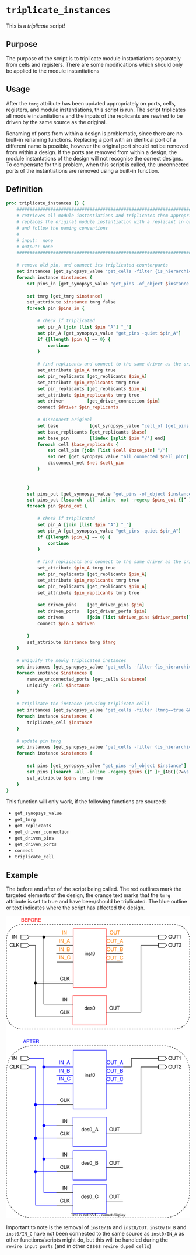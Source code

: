 [triplicate_instances_figure]: ../figures/triplicate_scripts/triplicate_instances.drawio.svg

# ```triplicate_instances```

This is a *triplicate* script!

## Purpose

The purpose of the script is to triplicate module instantiations separately from cells and registers. There are some modifications which should only be applied to the module instantiations

## Usage

After the ```tmrg``` attribute has been updated appropriately on ports, cells, registers, and module instantiations, this script is run. The script triplicates all module instantiations and the inputs of the replicants are rewired to be driven by the same source as the original.

Renaming of ports from within a design is problematic, since there are no biult-in renaming functions. Replacing a port with an identical port of a different name is possible, however the original port should not be removed from within a design. If the ports are removed from within a design, the module instantations of the design will not recognise the correct designs. To compensate for this problem, when this script is called, the unconnected ports of the instantiations are removed using a built-in function.

## Definition

```tcl
proc triplicate_instances {} {
    ##########################################################################################
    # retrieves all module instantiations and triplicates them appropriately. This script also
    # replaces the original module instantiation with a replicant in order to change the name
    # and follow the naming conventions
    #
    # input:  none
    # output: none
    ##########################################################################################

    # remove old pin, and connect its triplicated counterparts
    set instances [get_synopsys_value "get_cells -filter {is_hierarchical==true}"]
    foreach instance $instances {
        set pins_in [get_synopsys_value "get_pins -of_object $instance -filter pin_direction==in"] 

        set tmrg [get_tmrg $instance]
        set_attribute $instance tmrg false
        foreach pin $pins_in {

            # check if triplicated 
            set pin_A [join [list $pin "A"] "_"]
            set pin_A [get_synopsys_value "get_pins -quiet $pin_A"]
            if {[llength $pin_A] == 0} {
                continue
            }

            # find replicants and connect to the same driver as the original
            set_attribute $pin_A tmrg true
            set pin_replicants [get_replicants $pin_A]
            set_attribute $pin_replicants tmrg true
            set pin_replicants [get_replicants $pin_A]
            set_attribute $pin_replicants tmrg true
            set driver         [get_driver_connection $pin]
            connect $driver $pin_replicants

            # disconnect original
            set base            [get_synopsys_value "cell_of [get_pins $pin]"]
            set base_replicants [get_replicants $base]
            set base_pin        [lindex [split $pin "/"] end]
            foreach cell $base_replicants {
                set cell_pin [join [list $cell $base_pin] "/"]
                set net [get_synopsys_value "all_connected $cell_pin"]
                disconnect_net $net $cell_pin
            }


        }
        set pins_out [get_synopsys_value "get_pins -of_object $instance -filter pin_direction==out"] 
        set pins_out [lsearch -all -inline -not -regexp $pins_out {[^ ]+_[ABC](?=\s|$)}]
        foreach pin $pins_out {

            # check if triplicated 
            set pin_A [join [list $pin "A"] "_"]
            set pin_A [get_synopsys_value "get_pins -quiet $pin_A"]
            if {[llength $pin_A] == 0} {
                continue
            }

            # find replicants and connect to the same driver as the original
            set_attribute $pin_A tmrg true
            set pin_replicants [get_replicants $pin_A]
            set_attribute $pin_replicants tmrg true
            set pin_replicants [get_replicants $pin_A]
            set_attribute $pin_replicants tmrg true
        
            set driven_pins    [get_driven_pins $pin]
            set driven_ports   [get_driven_ports $pin]
            set driven         [join [list $driven_pins $driven_ports]]
            connect $pin_A $driven

        }
        set_attribute $instance tmrg $tmrg
    }

    # uniquify the newly triplicated instances
    set instances [get_synopsys_value "get_cells -filter {is_hierarchical==true}"]
    foreach instance $instances {
        remove_unconnected_ports [get_cells $instance]
        uniquify -cell $instance
    }

    # triplicate the instance (reusing triplicate cell)
    set instances [get_synopsys_value "get_cells -filter {tmrg==true && is_hierarchical==true}"]
    foreach instance $instances {
        triplicate_cell $instance   
    }

    # update pin tmrg
    set instances [get_synopsys_value "get_cells -filter {is_hierarchical==true}"]
    foreach instance $instances {

        set pins [get_synopsys_value "get_pins -of_object $instance"]
        set pins [lsearch -all -inline -regexp $pins {[^ ]+_[ABC](?=\s|$)}]
        set_attribute $pins tmrg true
    }
}
```

This function will only work, if the following functions are sourced:

* ```get_synopsys_value```
* ```get_tmrg```
* ```get_replicants```
* ```get_driver_connection```
* ```get_driven_pins```
* ```get_driven_ports```
* ```connect```
* ```triplicate_cell```

## Example

The before and after of the script being called. The red outlines mark the targeted elements of the design, the orange text marks that the ```tmrg``` attribute is set to true and have been/should be triplicated. The blue outline or text indicates where the script has affected the design.

![Example triplication of a module instance][triplicate_instances_figure]

Important to note is the removal of ```inst0/IN``` and ```inst0/OUT```. ```inst0/IN_B``` and ```inst0/IN_C``` have not been connected to the same source as ```inst0/IN_A``` as other functions/scripts might do, but this will be handled during the ```rewire_input_ports``` (and in other cases ```rewire_duped_cells```)

